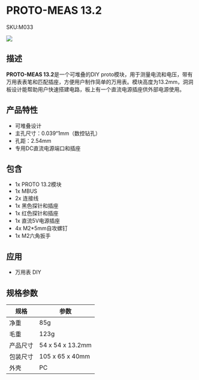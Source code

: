 # PROTO-MEAS 13.2

<el-tag effect="plain">SKU:M033</el-tag>

<div class="product_pic"><img src="assets/img/product_pics/module/proto13.2_mesu/proto_13.2_mesu.webp"></div>


## 描述

**PROTO-MEAS 13.2**是一个可堆叠的DIY proto模块，用于测量电流和电压，带有万用表表笔和匹配插座，方便用户制作简单的万用表。模块高度为13.2mm，洞洞板设计能帮助用户快速搭建电路，板上有一个直流电源插座供外部电源使用。

## 产品特性

- 可堆叠设计
- 主孔尺寸：0.039“1mm（数控钻孔）
- 孔距：2.54mm
- 专用DC直流电源端口和插座

## 包含

- 1x PROTO 13.2模块
- 1x MBUS
- 2x 连接线
- 1x 黑色探针和插座
- 1x 红色探针和插座
- 1x 直流5V电源插座
- 4x M2*5mm自攻螺钉
- 1x M2六角扳手

## 应用

- 万用表 DIY

## 规格参数

<table class="table-1">
    <thead>
    <tr>
        <th>规格</th>
        <th>参数</th>
    </tr>
    </thead>
    <tbody>
        <tr>
            <td>净重</td>
            <td>85g</td>
        </tr>
        <tr>
            <td>毛重</td>
            <td>123g</td>
        </tr>
        <tr>
            <td>产品尺寸</td>
            <td>54 x 54 x 13.2mm</td>
        </tr>
        <tr>
            <td>包装尺寸</td>
            <td>105 x 65 x 40mm</td>
        </tr>
        <tr>
            <td>外壳</td>
            <td>PC</td>
        </tr>
     </tbody>
</table>

<script>

   var purchase_link = '';

   anchor_search(purchase_link);
   scrollFunc();

</script>
